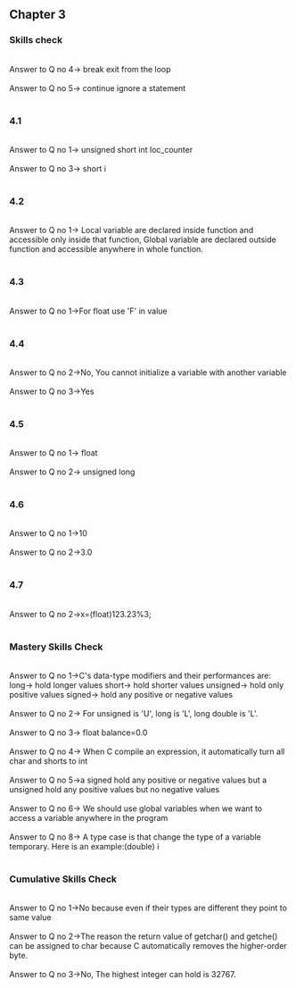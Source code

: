 ## Chapter 3

### Skills check

<br/>
Answer to Q no 4-> break exit from the loop<br/>
<br/>
Answer to Q no 5-> continue ignore a statement<br/>
<br/>

### 4.1

<br/>
Answer to Q no 1-> unsigned short int loc_counter<br/>
<br/>
Answer to Q no 3-> short i<br/>
<br/>

### 4.2

<br/>
Answer to Q no 1-> Local variable are declared inside function and accessible only inside that function, Global variable are declared outside function and accessible anywhere in whole function.<br/>
<br/>

### 4.3

<br/>
Answer to Q no 1->For float use 'F' in value<br/>
<br/>

### 4.4

<br/>
Answer to Q no 2->No, You cannot initialize a variable with another variable<br/>
<br/>
Answer to Q no 3->Yes<br/>
<br/>

### 4.5

<br/>
Answer to Q no 1-> float<br/>
<br/>
Answer to Q no 2-> unsigned long<br/>
<br/>

### 4.6

<br/>
Answer to Q no 1->10<br/>
<br/>
Answer to Q no 2->3.0<br/>
<br/>

### 4.7

<br/>
Answer to Q no 2->x=(float)123.23%3;<br/>
<br/>

### Mastery Skills Check

<br/>
Answer to Q no 1->C's data-type modifiers and their performances are:
long-> hold longer values
short-> hold shorter values
unsigned-> hold only positive values
signed-> hold any positive or negative values
<br/>
<br/>
Answer to Q no 2-> For unsigned is 'U', long is 'L', long double is 'L'.<br/>
<br/>
Answer to Q no  3-> float balance=0.0<br/>
<br/>
Answer to Q no 4-> When C compile an expression, it automatically turn all char and shorts to int<br/>
<br/>
Answer to Q no 5->a signed hold any positive or negative values but a unsigned hold any positive values but no negative values<br/>
<br/>
Answer to Q no 6-> We should use global variables when we want to access a variable anywhere in the program<br/>
<br/>
Answer to Q no 8-> A type case is that change the type of a variable temporary. Here is an example:(double) i<br/>
<br/>

### Cumulative Skills Check

<br/>
Answer to Q no 1->No because even if their types are different they point to same value<br/>
<br/>
Answer to Q no 2->The reason the return value of getchar() and getche() can be assigned to char because C automatically removes the higher-order byte.<br/>
<br/>
Answer to Q no 3->No, The highest integer can hold is 32767.<br/>